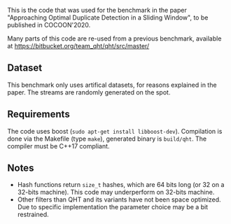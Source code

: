 This is the code that was used for the benchmark in the paper "Approaching Optimal Duplicate Detection in a Sliding Window", to be published in COCOON'2020.

Many parts of this code are re-used from a previous benchmark, available at https://bitbucket.org/team_qht/qht/src/master/

## Dataset

This benchmark only uses artifical datasets, for reasons explained in the paper. The streams are randomly generated on the spot.

## Requirements

The code uses boost (`sudo apt-get install libboost-dev`). Compilation is done via the Makefile (type `make`), generated binary is `build/qht`. The compiler must be C++17 compliant.

## Notes

* Hash functions return `size_t` hashes, which are 64 bits long (or 32 on a 32-bits machine). This code may underperform on 32-bits machine.
* Other filters than QHT and its variants have not been space optimized. Due to specific implementation the parameter choice may be a bit restrained.

